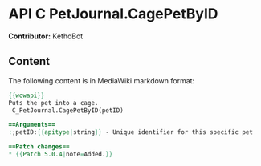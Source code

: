 # API C PetJournal.CagePetByID

**Contributor:** KethoBot

## Content

The following content is in MediaWiki markdown format:

```mediawiki
{{wowapi}}
Puts the pet into a cage.
 C_PetJournal.CagePetByID(petID)

==Arguments==
:;petID:{{apitype|string}} - Unique identifier for this specific pet

==Patch changes==
* {{Patch 5.0.4|note=Added.}}
```